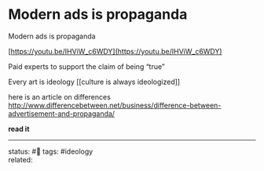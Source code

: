 # Modern ads is propaganda  
Modern ads is propaganda  
  
[https://youtu.be/IHViW_c6WDY](https://youtu.be/IHViW_c6WDY)  
  
Paid experts to support the claim of being “true”

Every art is ideology [[culture is always ideologized]]

here is an article on differences 
http://www.differencebetween.net/business/difference-between-advertisement-and-propaganda/

**read it**



---
status: #🌱
tags: #ideology  
related: 